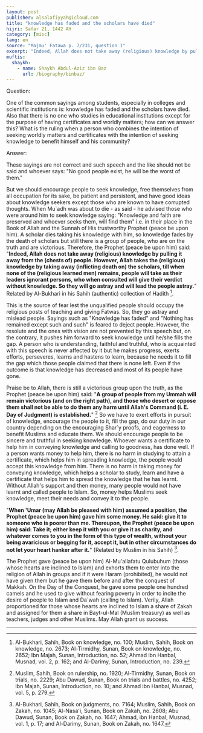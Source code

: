 ```yaml
---
layout: post
publisher: alsalafiyyah@icloud.com
title: "knowledge has faded and the scholars have died"
hijri: Safar 21, 1442 AH
category: [misc]
lang: en
source: "Majmu' Fatawa p. 7/231, question 1"
excerpt: "Indeed, Allah does not take away (religious) knowledge by pulling it away from the (chests of) people. However, Allah takes the (religious) knowledge by taking away (inflicting death on) the scholars, till when none of the (religious learned men) remains, people will take as their leaders ignorant persons, who when consulted will give their verdict without knowledge. So they will go astray and will lead the people astray."
muftis:
  shaykh: 
    - name: Shaykh Abdul-Aziz ibn Baz
      url: /biography/binbaz/
---
```


Question:

One of the common sayings among students, especially in colleges and scientific institutions is: knowledge has faded and the scholars have died. Also that there is no one who studies in educational institutions except for the purpose of having certificates and worldly matters; how can we answer this? What is the ruling when a person who combines the intention of seeking worldly matters and certificates with the intention of seeking knowledge to benefit himself and his community? 

Answer:

These sayings are not correct and such speech and the like should not be said and whoever says: "No good people exist, he will be the worst of them." 

But we should encourage people to seek knowledge, free themselves from all occupation for its sake, be patient and persistent, and have good ideas about knowledge seekers except those who are known to have corrupted thoughts. When Mu`adh was about to die - as said - he advised those who were around him to seek knowledge saying: "Knowledge and faith are preserved and whoever seeks them, will find them" i.e. in their place in the Book of Allah and the Sunnah of His trustworthy Prophet (peace be upon him). A scholar dies taking his knowledge with him, so knowledge fades by the death of scholars but still there is a group of people, who are on the truth and are victorious. Therefore, the Prophet (peace be upon him) said: "**Indeed, Allah does not take away (religious) knowledge by pulling it away from the (chests of) people. However, Allah takes the (religious) knowledge by taking away (inflicting death on) the scholars, till when none of the (religious learned men) remains, people will take as their leaders ignorant persons, who when consulted will give their verdict without knowledge. So they will go astray and will lead the people astray.**" Related by Al-Bukhari in his Sahih (authentic) collection of Hadith [^1]. 

This is the source of fear lest the unqualified people should occupy the religious posts of teaching and giving Fatwas. So, they go astray and mislead people. Sayings such as "Knowledge has faded" and "Nothing has remained except such and such" is feared to deject people. However, the resolute and the ones with vision are not prevented by this speech but, on the contrary, it pushes him forward to seek knowledge until he/she fills the gap. A person who is understanding, faithful and truthful, who is acquainted with this speech is never affected by it but he makes progress, exerts efforts, perseveres, learns and hastens to learn, because he needs it to fill the gap which those people claimed that there is none left. Even if the outcome is that knowledge has decreased and most of its people have gone.

Praise be to Allah, there is still a victorious group upon the truth, as the Prophet (peace be upon him) said: "**A group of people from my Ummah will remain victorious (and on the right path), and those who desert or oppose them shall not be able to do them any harm until Allah's Command (i. E. Day of Judgment) is established.**" [^2] So we have to exert efforts in pursuit of knowledge, encourage the people to it, fill the gap, do our duty in our country depending on the encouraging Shar`y proofs, and eagerness to benefit Muslims and educate them. We should encourage people to be sincere and truthful in seeking knowledge. Whoever wants a certificate to help him in conveying knowledge and calling to goodness, has done well. If a person wants money to help him, there is no harm in studying to attain a certificate, which helps him in spreading knowledge, the people would accept this knowledge from him. There is no harm in taking money for conveying knowledge, which helps a scholar to study, learn and have a certificate that helps him to spread the knowledge that he has learnt. Without Allah's support and then money, many people would not have learnt and called people to Islam. So, money helps Muslims seek knowledge, meet their needs and convey it to the people. 

"**When 'Umar (may Allah be pleased with him) assumed a position, the Prophet (peace be upon him) gave him some money. He said: give it to someone who is poorer than me. Thereupon, the Prophet (peace be upon him) said: Take it; either keep it with you or give it as charity, and whatever comes to you in the form of this type of wealth, without your being avaricious or begging for it, accept it, but in other circumstances do not let your heart hanker after it.**" (Related by Muslim in his Sahih) [^3]. 

The Prophet gave (peace be upon him) Al-Mu'allafatu Qulubuhum (those whose hearts are inclined to Islam) and exhorts them to enter into the religion of Allah in groups and if it were Haram (prohibited), he would not have given them but he gave them before and after the conquest of Makkah. On the Day of the Conquest, he gave some people one hundred camels and he used to give without fearing poverty in order to incite the desire of people to Islam and Da`wah (calling to Islam). Verily, Allah proportioned for those whose hearts are inclined to Islam a share of Zakah and assigned for them a share in Bayt-ul-Mal (Muslim treasury) as well as teachers, judges and other Muslims. May Allah grant us success. 

---

[^1]: Al-Bukhari, Sahih, Book on knowledge, no. 100; Muslim, Sahih, Book on knowledge, no. 2673; Al-Tirmidhy, Sunan, Book on knowledge, no. 2652; Ibn Majah, Sunan, Introduction, no. 52; Ahmad ibn Hanbal, Musnad, vol. 2, p. 162; and Al-Darimy, Sunan, Introduction, no. 239.
[^2]: Muslim, Sahih, Book on rulership, no. 1920; Al-Tirmidhy, Sunan, Book on trials, no. 2229; Abu Dawud, Sunan, Book on trials and battles, no. 4252; Ibn Majah, Sunan, Introduction, no. 10; and Ahmad ibn Hanbal, Musnad, vol. 5, p. 279.
[^3]: Al-Bukhari, Sahih, Book on judgments, no. 7164; Muslim, Sahih, Book on Zakah, no. 1045; Al-Nasa'i, Sunan, Book on Zakah, no. 2608; Abu Dawud, Sunan, Book on Zakah, no. 1647; Ahmad, ibn Hanbal, Musnad, vol. 1, p. 17; and Al-Darimy, Sunan, Book on Zakah, no. 1647.
